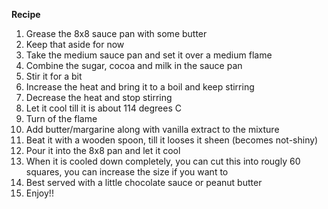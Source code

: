 **Recipe**

1) Grease the 8x8 sauce pan with some butter
2) Keep that aside for now
3) Take the medium sauce pan and set it over a medium flame
4) Combine the sugar, cocoa and milk in the sauce pan
5) Stir it for a bit
6) Increase the heat and bring it to a boil and keep stirring
7) Decrease the heat and stop stirring
8) Let it cool till it is about 114 degrees C
9) Turn of the flame 
10) Add butter/margarine along with vanilla extract to the mixture
11) Beat it with a wooden spoon, till it looses it sheen (becomes not-shiny)
12) Pour it into the 8x8 pan and let it cool
13) When it is cooled down completely, you can cut this into rougly 60 squares, you can increase the size if you want to
14) Best served with a little chocolate sauce or peanut butter
15) Enjoy!!

